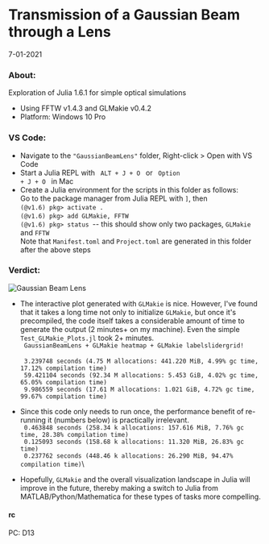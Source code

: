 # Transmission of a Gaussian Beam through a Lens
7-01-2021
### About:
Exploration of Julia 1.6.1 for simple optical simulations
- Using FFTW v1.4.3 and GLMakie v0.4.2
- Platform: Windows 10 Pro

### VS Code:
- Navigate to the <code>"GaussianBeamLens"</code> folder, Right-click > Open with VS Code
- Start a Julia REPL with <code> ALT + J + O </code> or <code> Option + J + O </code> in Mac
- Create a Julia environment for the scripts in this folder as follows:\
  Go to the package manager from Julia REPL with <code>]</code>, then \
    <code>(@v1.6) pkg> activate .</code> \
    <code>(@v1.6) pkg> add GLMakie, FFTW </code>\
    <code>(@v1.6) pkg> status </code>-- this should show only two packages, <code>GLMakie </code> and <code>FFTW</code>\
  Note that <code>Manifest.toml</code> and <code>Project.toml</code> are generated in this folder after the above steps

### Verdict:
![Gaussian Beam Lens](demo/GaussianBeamLens.gif)

  - The interactive plot generated with <code>GLMakie</code> is nice. However, I've found that it takes a long time not only to initialize <code>GLMakie</code>, but once it's precompiled, the code itself takes a considerable amount of time to generate the output (2 minutes+ on my machine). Even the simple <code>Test_GLMakie_Plots.jl</code> took 2+ minutes.\
  <code> GaussianBeamLens + GLMakie heatmap + GLMakie labelslidergrid! </code>\
  <code> 3.239748 seconds (4.75 M allocations: 441.220 MiB, 4.99% gc time, 17.12% compilation time) </code>\
  <code> 59.421104 seconds (92.34 M allocations: 5.453 GiB, 4.02% gc time, 65.05% compilation time) </code>\
  <code> 9.986559 seconds (17.61 M allocations: 1.021 GiB, 4.72% gc time, 99.67% compilation time) </code>

  - Since this code only needs to run once, the performance benefit of re-running it (numbers below) is practically irrelevant.\
  <code> 0.463848 seconds (258.34 k allocations: 157.616 MiB, 7.76% gc time, 28.38% compilation time)</code>\
  <code> 0.125093 seconds (158.68 k allocations: 11.320 MiB, 26.83% gc time)</code>\
  <code> 0.237762 seconds (448.46 k allocations: 26.290 MiB, 94.47% compilation time)</code></code>\

  - Hopefully, <code>GLMakie</code> and the overall visualization landscape in Julia will improve in the future, thereby making a switch to Julia from MATLAB/Python/Mathematica for these types of tasks more compelling. 
#### rc

PC: D13